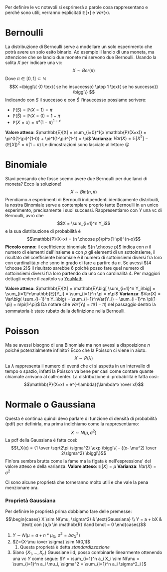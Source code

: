 Per definire le vc notevoli si esprimerà a parole cosa rappresentano e perché sono utili, verranno esplicitati $\mathbb{E}[\bullet]$ e $Var(\bullet)$.
# Bernoulli
La distribuzione di Bernoulli serve a modellare un solo esperimento che potrà avere un solo esito binario. Ad esempio il lancio di una moneta, ma attenzione che se lancio due monete mi servono due Bernoulli. Usando la solita $X$ per indicare una vc: $$X \sim Ber(\pi)$$ Dove $\pi \in [0,1] \subset \mathbb{N}$ 
$$X =\biggl\{ {0 \text{ se ho insuccesso} \atop 1 \text{ se ho successo}} \biggl\} $$
Indicando con $S$ il successo e con $\bar S$ l'insuccesso possiamo scrivere:
- $\mathbb{P}(S) = \mathbb{P}(X = 1) = \pi$
- $\mathbb{P}(\bar S) = \mathbb{P}(X = 0) = 1-\pi$
- $\mathbb{P}(X=x) = \pi^x(1-\pi)^{1-x}$

**Valore atteso**: $\mathbb{E}[X] = \sum_{i=0}^1{x \mathbb{P}(X=x)} = \pi^0(1-\pi)^{1-0} + \pi^1(1-\pi)^{1-1} = \pi$ 
**Varianza**: $Var(X) = \mathbb{E}[X^2] - \big(\mathbb{E}[X] \big)^2 = \pi (1-\pi)$
Le dimostrazioni sono lasciate al lettore 😜

# Binomiale
Stavi pensando che fosse scemo avere due Bernoulli per due lanci di moneta? Ecco la soluzione! $$X \sim Bin(n, \pi)$$
Prendiamo $n$ esperimenti di Bernoulli indipendenti identicamente distribuiti, la nostra Binomiale serve a contemplare proprio tante Bernoulli in un unico esperimento, precisamente i suoi successi. Rappresentiamo con $Y$ una vc di Bernoulli, avrò che $$X = \sum_{i=1}^n Y_i$$ e la sua distribuzione di probabilità è $$\mathbb{P}(X=x) = {n \choose p}\pi^x(1-\pi)^{n-x}$$ **Piccolo cenno**: il coefficiente binomiale ${n \choose p}$ indica con $n$ il numero di elementi dell'insieme e con $p$ gli elementi di un sottoinsieme, il risultato del coefficiente binomiale è il numero di sottoinsiemi diversi fra loro con cardinalità $p$ che sono in grado di fare a partire da $n$. Se avessi ${4 \choose 2}$ il risultato sarebbe $6$ poiché posso fare quel numero di sottoinsiemi diversi fra loro partendo da uno con cardinalità $4$. Per maggiori dettagli vedere il capitolo su [YouMath](https://www.youmath.it/lezioni/probabilita/calcolo-combinatorio/1515-coefficiente-binomiale.html)

**Valore atteso**: $\mathbb{E}[X] = \mathbb{E}\big[ \sum_{i=1}^n Y_i\big] = \sum_{i=1}^n\mathbb{E}[Y_i] = \sum_{i=1}^n \pi = n\pi$ 
**Varianza**: $Var(X) = Var\big( \sum_{i=1}^n Y_i\big) = \sum_{i=1}^nVar(Y_i) = \sum_{i=1}^n \pi(1-\pi) = n\pi(1-\pi)$
Da notare che $Var(Y_i) = \pi(1-\pi)$ nel passaggio dentro la sommatoria è stato rubato dalla definizione nella Bernoulli.

# Poisson
Ma se avessi bisogno di una Binomiale ma non avessi a disposizione $n$ poiché potenzialmente infinito? Ecco che la Poisson ci viene in aiuto. $$X \sim P(\lambda)$$
La $\lambda$ rappresenta il numero di eventi che ci si aspetta in un intervallo di tempo o spazio, infatti la Poisson va bene per casi come contare quante chiamate arrivano al call-center. 
La distribuzione di probabilità è fatta così: $$\mathbb{P}(X=x) = e^{-\lambda}{\lambda^x \over x!}$$
# Normale o Gaussiana
Questa è continua quindi devo parlare di funzione di densità di probabilità (pdf) per definirla, ma prima indichiamo come la rappresentiamo: $$X \sim N(\mu, \sigma^2)$$
La pdf della Gaussiana è fatta così: $$f_X(x) = {1 \over \sqrt2\pi \sigma^2} \exp \biggl\{  - {(x- \mu^2) \over 2\sigma^2}  \biggl\}$$
Fin'ora sembra brutta come la fame ma la figata è nell'espressione' del valore atteso e della varianza. 
**Valore atteso**: $\mathbb{E}[X] = \mu$
**Varianza**: $Var(X) = \sigma^2$

Ci sono alcune proprietà che torneranno molto utili e che vale la pena menzionare ora.
### Proprietà Gaussiana
Per definire le proprietà prima dobbiamo fare delle premesse:$$\begin{cases} X \sim N(\mu, \sigma^2) & \text{Gaussiana} \\ Y = a + bX & \text{ con }a,b \in \mathbb{R} \land b\not = 0 \end{cases}$$
1. $Y \sim N(\mu = a+n*\mu_X \text{, } \sigma^2 = b\sigma^2_X)$
2. $Z={X-\mu \over \sigma} \sim N(0,1)$
	1. Questa proprietà è detta *standardizzazione*
3. Siano $\{X_1, ..., X_n\}$ Gaussiane iid, posso combinarle linearmente ottenendo una vc $Y$ come segue: $Y = \sum_{i=1}^n a_i X_i \sim N(\mu = \sum_{i=1}^n a_i \mu_i, \sigma^2 = \sum_{i=1}^n a_i \sigma^2_i )$
